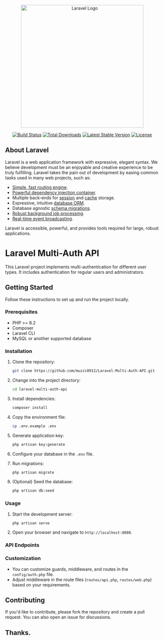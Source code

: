 <p align="center"><a href="https://laravel.com" target="_blank"><img src="https://raw.githubusercontent.com/laravel/art/master/logo-lockup/5%20SVG/2%20CMYK/1%20Full%20Color/laravel-logolockup-cmyk-red.svg" width="400" alt="Laravel Logo"></a></p>

<p align="center">
<a href="https://github.com/laravel/framework/actions"><img src="https://github.com/laravel/framework/workflows/tests/badge.svg" alt="Build Status"></a>
<a href="https://packagist.org/packages/laravel/framework"><img src="https://img.shields.io/packagist/dt/laravel/framework" alt="Total Downloads"></a>
<a href="https://packagist.org/packages/laravel/framework"><img src="https://img.shields.io/packagist/v/laravel/framework" alt="Latest Stable Version"></a>
<a href="https://packagist.org/packages/laravel/framework"><img src="https://img.shields.io/packagist/l/laravel/framework" alt="License"></a>
</p>

## About Laravel

Laravel is a web application framework with expressive, elegant syntax. We believe development must be an enjoyable and creative experience to be truly fulfilling. Laravel takes the pain out of development by easing common tasks used in many web projects, such as:

-   [Simple, fast routing engine](https://laravel.com/docs/routing).
-   [Powerful dependency injection container](https://laravel.com/docs/container).
-   Multiple back-ends for [session](https://laravel.com/docs/session) and [cache](https://laravel.com/docs/cache) storage.
-   Expressive, intuitive [database ORM](https://laravel.com/docs/eloquent).
-   Database agnostic [schema migrations](https://laravel.com/docs/migrations).
-   [Robust background job processing](https://laravel.com/docs/queues).
-   [Real-time event broadcasting](https://laravel.com/docs/broadcasting).

Laravel is accessible, powerful, and provides tools required for large, robust applications.

# Laravel Multi-Auth API

This Laravel project implements multi-authentication for different user types. It includes authentication for regular users and administrators.

## Getting Started

Follow these instructions to set up and run the project locally.

### Prerequisites

-   PHP >= 8.2
-   Composer
-   Laravel CLI
-   MySQL or another supported database

### Installation

1. Clone the repository:

    ```bash
    git clone https://github.com/muzzi0912/Laravel-Multi-Auth-API.git
    ```

2. Change into the project directory:

    ```bash
    cd laravel-multi-auth-api
    ```

3. Install dependencies:

    ```bash
    composer install
    ```

4. Copy the environment file:

    ```bash
    cp .env.example .env
    ```

5. Generate application key:

    ```bash
    php artisan key:generate
    ```

6. Configure your database in the `.env` file.

7. Run migrations:

    ```bash
    php artisan migrate
    ```

8. (Optional) Seed the database:

    ```bash
    php artisan db:seed
    ```

### Usage

1. Start the development server:

    ```bash
    php artisan serve
    ```

2. Open your browser and navigate to `http://localhost:8000`.

### API Endpoints

### Customization

-   You can customize guards, middleware, and routes in the `config/auth.php` file.
-   Adjust middleware in the route files (`routes/api.php`, `routes/web.php`) based on your requirements.

## Contributing

If you'd like to contribute, please fork the repository and create a pull request. You can also open an issue for discussions.

## Thanks.
